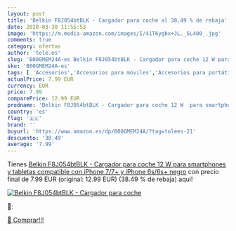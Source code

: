 ```yaml
---
layout: post
title: 'Belkin F8J054btBLK - Cargador para coche al 38.49 % de rebaja'
date: 2020-03-30 11:55:53
image: 'https://m.media-amazon.com/images/I/41T6ygbx+JL._SL400_.jpg'
comments: true
category: ofertas
author: 'tole.es'
slug: 'B00GMEM24A-es Belkin F8J054btBLK - Cargador para coche 12 W para...'
sku: 'B00GMEM24A-es'
tags: [ 'Accesorios','Accesorios para móviles','Accesorios para portátiles y netbooks','Cargadores y adaptadores para portátiles y netbooks','Cargadores y bases de carga para portátiles y netbooks','Comunicación móvil y accesorios','Electrónica','Fundas y carcasas para teléfonos móviles','Informática','Móviles','Móviles y smartphones libres','iphone', ]
actualPrice: 7.99 EUR
currency: EUR
price: 7.99
comparePrice: 12.99 EUR
prodname: 'Belkin F8J054btBLK - Cargador para coche 12 W  para smartphones y tabletas  compatible con iPhone 7/7+ y iPhone 6s/6s+   negro'
country: 'es'
flag: '🇪🇸'
brand: ''
buyurl: 'https://www.amazon.es/dp/B00GMEM24A/?tag=tolees-21'
descuento: '38.49'
average: '7.99'
---
```


Tienes [Belkin F8J054btBLK - Cargador para coche 12 W  para smartphones y tabletas  compatible con iPhone 7/7+ y iPhone 6s/6s+   negro](https://www.amazon.es/dp/B00GMEM24A/?tag=tolees-21) con precio final de  7.99 EUR (original: 12.99 EUR) (38.49 %  de rebaja) aqui!

[![Belkin F8J054btBLK - Cargador para coche](https://m.media-amazon.com/images/I/41T6ygbx+JL._SL400_.jpg)](https://www.amazon.es/dp/B00GMEM24A/?tag=tolees-21)

🔎:


[🛒 Comprar!!!](https://www.amazon.es/dp/B00GMEM24A/?tag=tolees-21)
